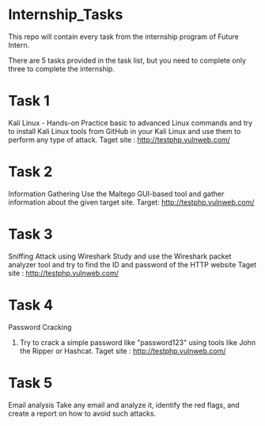 # Internship_Tasks
This repo will contain every task from the internship program of Future Intern.

There are 5 tasks provided in the task list, but you need to complete only three to complete the internship.

# Task 1
Kali Linux - Hands-on
Practice basic to advanced Linux commands and try to install Kali Linux tools from GitHub in your Kali Linux and use them to perform any type of attack.
Taget site : http://testphp.vulnweb.com/

# Task 2
Information Gathering
Use the Maltego GUI-based tool and gather information about the given target site.
Target: http://testphp.vulnweb.com/

# Task 3
Sniffing Attack using Wireshark
Study and use the Wireshark packet analyzer tool and try to find the ID and password of the HTTP website
Taget site : http://testphp.vulnweb.com/

# Task 4
Password Cracking
1. Try to crack a simple password like "password123" using tools like John the Ripper or Hashcat.
Taget site : http://testphp.vulnweb.com/

# Task 5
Email analysis
Take any email and analyze it, identify the red flags, and create a report on how to avoid such attacks.
